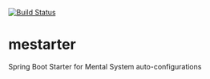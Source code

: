 [![Build Status](http://ci.teammental.com/buildStatus/icon?job=mental-party/mestarter/master)](http://ci.teammental.com/job/mental-party/job/mestarter/job/master/)

# mestarter
Spring Boot Starter for Mental System auto-configurations

